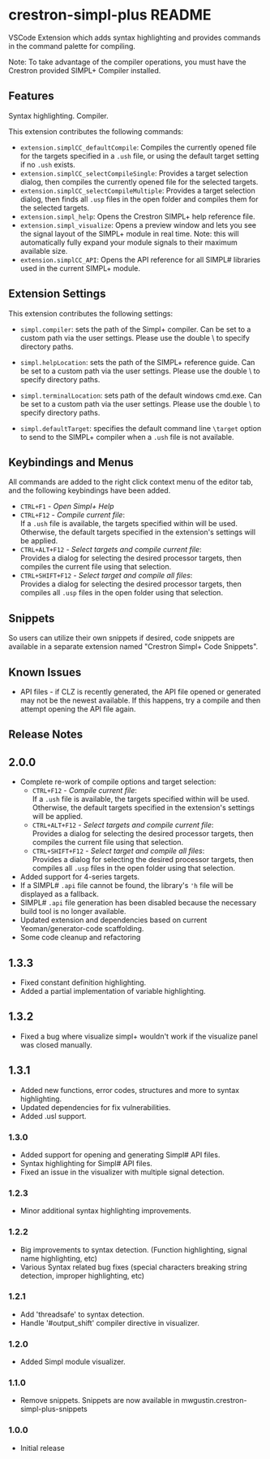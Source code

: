 # crestron-simpl-plus README

VSCode Extension which adds syntax highlighting and provides commands in the command palette for compiling.

Note: To take advantage of the compiler operations, you must have the Crestron provided SIMPL+ Compiler installed.

## Features

Syntax highlighting. Compiler.

This extension contributes the following commands:

* `extension.simplCC_defaultCompile`: Compiles the currently opened file for the targets specified in a `.ush` file, or using the default target setting if no `.ush` exists.  
* `extension.simplCC_selectCompileSingle`: Provides a target selection dialog, then compiles the currently opened file for the selected targets.
* `extension.simplCC_selectCompileMultiple`: Provides a target selection dialog, then finds all `.usp` files in the open folder and compiles them for the selected targets.
* `extension.simpl_help`: Opens the Crestron SIMPL+ help reference file.
* `extension.simpl_visualize`: Opens a preview window and lets you see the signal layout of the SIMPL+ module in real time. Note: this will automatically fully expand your module signals to their maximum available size.
* `extension.simplCC_API`: Opens the API reference for all SIMPL# libraries used in the current SIMPL+ module.

## Extension Settings

This extension contributes the following settings:

* `simpl.compiler`: sets the path of the Simpl+ compiler. Can be set to a custom path via the user settings. Please use the double \ to specify directory paths.
* `simpl.helpLocation`: sets the path of the SIMPL+ reference guide. Can be set to a custom path via the user settings. Please use the double \ to specify directory paths.
* `simpl.terminalLocation`: sets path of the default windows cmd.exe. Can be set to a custom path via the user settings. Please use the double \ to specify directory paths. 

* `simpl.defaultTarget`: specifies the default command line `\target` option to send to the SIMPL+ compiler when a `.ush` file is not available.

## Keybindings and Menus

All commands are added to the right click context menu of the editor tab, and the following keybindings have been added.

* `CTRL+F1` - _Open Simpl+ Help_
* `CTRL+F12` - _Compile current file_:  
    If a `.ush` file is available, the targets specified within will be used.  Otherwise, the default targets specified in the extension's settings will be applied.
* `CTRL+ALT+F12` - _Select targets and compile current file_:  
    Provides a dialog for selecting the desired processor targets, then compiles the current file using that selection.  
* `CTRL+SHIFT+F12` - _Select target and compile all files_:  
    Provides a dialog for selecting the desired processor targets, then compiles all `.usp` files in the open folder using that selection.

## Snippets

So users can utilize their own snippets if desired, code snippets are available in a separate extension named "Crestron Simpl+ Code Snippets".

## Known Issues

* API files - if CLZ is recently generated, the API file opened or generated may not be the newest available. If this happens, try a compile and then attempt opening the API file again.

## Release Notes

## 2.0.0

* Complete re-work of compile options and target selection:
  * `CTRL+F12` - _Compile current file_:  
    If a `.ush` file is available, the targets specified within will be used.  Otherwise, the default targets specified in the extension's settings will be applied.
  * `CTRL+ALT+F12` - _Select targets and compile current file_:  
    Provides a dialog for selecting the desired processor targets, then compiles the current file using that selection.  
  * `CTRL+SHIFT+F12` - _Select target and compile all files_:  
    Provides a dialog for selecting the desired processor targets, then compiles all `.usp` files in the open folder using that selection.  
* Added support for 4-series targets.
* If a SIMPL# `.api` file cannot be found, the library's `'h` file will be displayed as a fallback.
* SIMPL# `.api` file generation has been disabled because the necessary build tool is no longer available.
* Updated extension and dependencies based on current Yeoman/generator-code scaffolding.
* Some code cleanup and refactoring

## 1.3.3

* Fixed constant definition highlighting.
* Added a partial implementation of variable highlighting.

## 1.3.2

* Fixed a bug where visualize simpl+ wouldn't work if the visualize panel was closed manually.

## 1.3.1

* Added new functions, error codes, structures and more to syntax highlighting.
* Updated dependencies for fix vulnerabilities.
* Added .usl support.

### 1.3.0

* Added support for opening and generating Simpl# API files.
* Syntax highlighting for Simpl# API files.
* Fixed an issue in the visualizer with multiple signal detection.

### 1.2.3

* Minor additional syntax highlighting improvements.


### 1.2.2

* Big improvements to syntax detection. (Function highlighting, signal name highlighting, etc)
* Various Syntax related bug fixes (special characters breaking string detection, improper highlighting, etc)


### 1.2.1

* Add 'threadsafe' to syntax detection.
* Handle '#output_shift' compiler directive in visualizer.

### 1.2.0

* Added Simpl module visualizer.

### 1.1.0

* Remove snippets. Snippets are now available in mwgustin.crestron-simpl-plus-snippets

### 1.0.0

* Initial release